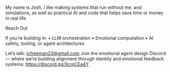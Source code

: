 My name is Josh, I like making systems that run without me, and simulations, as well as practical AI and code that helps save time or money in real life.


Reach Out

If you’re building in:
	•	LLM orchestration
	•	Emotional computation
	•	AI safety, tooling, or agent architectures

Let’s talk: jcfreeman23@gmail.com
Join the emotional agent design Discord — where we’re building alignment through identity and emotional feedback systems: https://discord.gg/XcmCEa4Y

<!---
renaissancebro/renaissancebro is a ✨ special ✨ repository because its `README.md` (this file) appears on your GitHub profile.
You can click the Preview link to take a look at your changes.
--->
